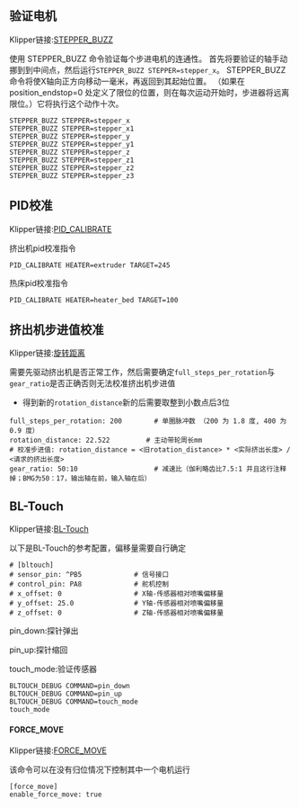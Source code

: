## 验证电机

Klipper链接:[STEPPER_BUZZ](https://www.klipper3d.org/G-Codes.html?h=stepper+buzz#stepper_buzz)

使用 STEPPER_BUZZ 命令验证每个步进电机的连通性。 首先将要验证的轴手动挪到到中间点，然后运行`STEPPER_BUZZ STEPPER=stepper_x`。 STEPPER_BUZZ 命令将使X轴向正方向移动一毫米，再返回到其起始位置。 （如果在 position_endstop=0 处定义了限位的位置，则在每次运动开始时，步进器将远离限位。）它将执行这个动作十次。

```
STEPPER_BUZZ STEPPER=stepper_x
STEPPER_BUZZ STEPPER=stepper_x1
STEPPER_BUZZ STEPPER=stepper_y
STEPPER_BUZZ STEPPER=stepper_y1
STEPPER_BUZZ STEPPER=stepper_z
STEPPER_BUZZ STEPPER=stepper_z1
STEPPER_BUZZ STEPPER=stepper_z2
STEPPER_BUZZ STEPPER=stepper_z3
```



## PID校准

Klipper链接:[PID_CALIBRATE](https://www.klipper3d.org/G-Codes.html?h=pid+calibrate#pid_calibrate_1)

挤出机pid校准指令

```
PID_CALIBRATE HEATER=extruder TARGET=245
```

热床pid校准指令

```
PID_CALIBRATE HEATER=heater_bed TARGET=100
```



## 挤出机步进值校准

Klipper链接:[旋转距离](https://www.klipper3d.org/Rotation_Distance.html?h=distance#rotation_distance)

需要先驱动挤出机是否正常工作，然后需要确定`full_steps_per_rotation`与`gear_ratio`是否正确否则无法校准挤出机步进值

* 得到新的`rotation_distance`新的后需要取整到小数点后3位

```
full_steps_per_rotation: 200        # 单圈脉冲数 （200 为 1.8 度, 400 为 0.9 度）
rotation_distance: 22.522         # 主动带轮周长mm
# 校准步进值: rotation_distance = <旧rotation_distance> * <实际挤出长度> / <请求的挤出长度>
gear_ratio: 50:10                   # 减速比（伽利略齿比7.5:1 并且这行注释掉；BMG为50：17，输出轴在前，输入轴在后）
```



## BL-Touch

Klipper链接:[BL-Touch](https://www.klipper3d.org/BLTouch.html)

以下是BL-Touch的参考配置，偏移量需要自行确定

```
# [bltouch]
# sensor_pin: ^PB5             # 信号接口
# control_pin: PA8             # 舵机控制
# x_offset: 0                  # X轴-传感器相对喷嘴偏移量
# y_offset: 25.0               # Y轴-传感器相对喷嘴偏移量
# z_offset: 0                  # Z轴-传感器相对喷嘴偏移量
```

pin_down:探针弹出

pin_up:探针缩回

touch_mode:验证传感器

```
BLTOUCH_DEBUG COMMAND=pin_down
BLTOUCH_DEBUG COMMAND=pin_up
BLTOUCH_DEBUG COMMAND=touch_mode
touch_mode
```



#### FORCE_MOVE

Klipper链接:[FORCE_MOVE](https://www.klipper3d.org/G-Codes.html?h=move#force_move_1)

该命令可以在没有归位情况下控制其中一个电机运行

```
[force_move]
enable_force_move: true
```

